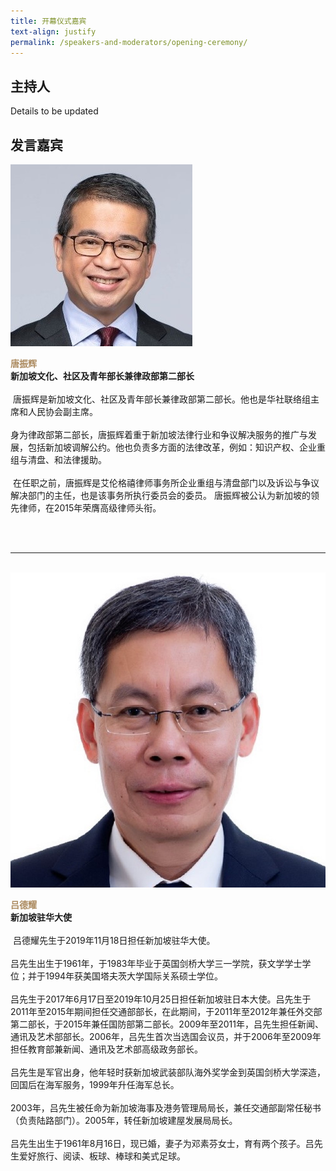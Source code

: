 ```yaml
---
title: 开幕仪式嘉宾
text-align: justify
permalink: /speakers-and-moderators/opening-ceremony/
---
```


<style> 
.content img {
  max-width: 200px;
  margin-left: 0;
  }

.speaker-name {
  color: #AC8B60;
}
</style>

## 主持人

Details to be updated

## 发言嘉宾

<div class="sgds-container">
  <div class="row is-desktop">
    <div class="col is-10-mobile is-10-tablet is-3-desktop is-3-widescreen is-3-fullhd">
    <img src="/images/speakers-opening-Minister Edwin Tong2.jpg" alt="Photo of Minister Edwin Tong"> 
    </div>
    <div class="col">
    <p>
    <b class="speaker-name">唐振辉</b><br>
    <b>新加坡文化、社区及青年部长兼律政部第二部长</b><br> <br> 
  唐振辉是新加坡文化、社区及青年部长兼律政部第二部长。他也是华社联络组主席和人民协会副主席。 <br> <br>
   身为律政部第二部长，唐振辉着重于新加坡法律行业和争议解决服务的推广与发展，包括新加坡调解公约。他也负责多方面的法律改革，例如：知识产权、企业重组与清盘、和法律援助。 <br> <br>
  在任职之前，唐振辉是艾伦格禧律师事务所企业重组与清盘部门以及诉讼与争议解决部门的主任，也是该事务所执行委员会的委员。 唐振辉被公认为新加坡的领先律师，在2015年荣膺高级律师头衔。 
    </p>
    </div>
  </div>
 <hr>
 <br>
  <div class="row is-desktop">
    <div class="col is-10-mobile is-10-tablet is-3-desktop is-3-widescreen is-3-fullhd">
    <img src="/images/speakers-opening-Lui Tuck Yew.jpg" alt="Photo of Lui Tuck Yew"> 
    </div>
    <div class="col">
    <p>
    <b class="speaker-name">吕德耀</b><br>
    <b>新加坡驻华大使</b><br> <br> 
  吕德耀先生于2019年11月18日担任新加坡驻华大使。 <br><br>
吕先生出生于1961年，于1983年毕业于英国剑桥大学三一学院，获文学学士学位；并于1994年获美国塔夫茨大学国际关系硕士学位。 <br><br>
吕先生于2017年6月17日至2019年10月25日担任新加坡驻日本大使。吕先生于2011年至2015年期间担任交通部部长，在此期间，于2011年至2012年兼任外交部第二部长，于2015年兼任国防部第二部长。2009年至2011年，吕先生担任新闻、通讯及艺术部部长。2006年，吕先生首次当选国会议员，并于2006年至2009年担任教育部兼新闻、通讯及艺术部高级政务部长。 <br><br>
吕先生是军官出身，他年轻时获新加坡武装部队海外奖学金到英国剑桥大学深造，回国后在海军服务，1999年升任海军总长。<br><br> 
2003年，吕先生被任命为新加坡海事及港务管理局局长，兼任交通部副常任秘书（负责陆路部门）。2005年，转任新加坡建屋发展局局长。 <br><br>
吕先生出生于1961年8月16日，现已婚，妻子为邓素芬女士，育有两个孩子。吕先生爱好旅行、阅读、板球、棒球和美式足球。
    </p>
    </div>
  </div>
 </div>
